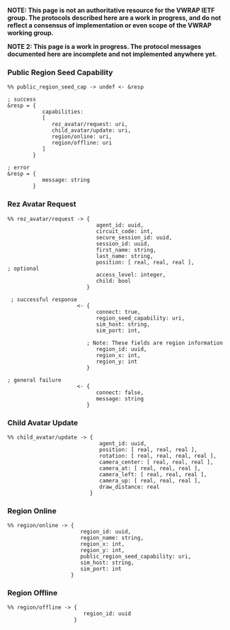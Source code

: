 **NOTE: This page is not an authoritative resource for the VWRAP IETF group. The protocols described here are a work in progress, and do not reflect a consensus of implementation or even scope of the VWRAP working group.**

**NOTE 2: This page is a work in progress. The protocol messages documented here are incomplete and not implemented anywhere yet.**

### Public Region Seed Capability ###

```
%% public_region_seed_cap -> undef <- &resp
 
; success 
&resp = {
           capabilities:
           [
              rez_avatar/request: uri,
              child_avatar/update: uri,
              region/online: uri,
              region/offline: uri
           ]
        }

; error
&resp = {
           message: string
        }
```

### Rez Avatar Request ###

```
%% rez_avatar/request -> {
                            agent_id: uuid,
                            circuit_code: int,
                            secure_session_id: uuid,
                            session_id: uuid,
                            first_name: string,
                            last_name: string,
                            position: [ real, real, real ],             ; optional
                            access_level: integer,
                            child: bool
                         }

 ; successful response
                      <- {
                            connect: true,
                            region_seed_capability: uri,
                            sim_host: string,
                            sim_port: int,

                         ; Note: These fields are region information
                            region_id: uuid,
                            region_x: int,
                            region_y: int
                         }

; general failure
                      <- {
                            connect: false,
                            message: string
                         }
```

### Child Avatar Update ###

```
%% child_avatar/update -> {
                             agent_id: uuid,
                             position: [ real, real, real ],
                             rotation: [ real, real, real, real ],
                             camera_center: [ real, real, real ],
                             camera_at: [ real, real, real ],
                             camera_left: [ real, real, real ],
                             camera_up: [ real, real, real ],
                             draw_distance: real
                          }
```

### Region Online ###

```
%% region/online -> {
                       region_id: uuid,
                       region_name: string,
                       region_x: int,
                       region_y: int,
                       public_region_seed_capability: uri,
                       sim_host: string,
                       sim_port: int
                    }
```

### Region Offline ###

```
%% region/offline -> {
                        region_id: uuid
                     }
```